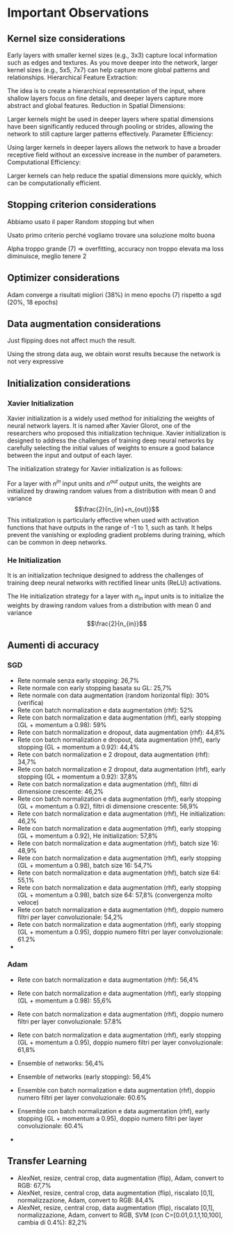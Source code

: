 # Important Observations
## Kernel size considerations
Early layers with smaller kernel sizes (e.g., 3x3) capture local information such as edges and textures. As you move deeper into the network, larger kernel sizes (e.g., 5x5, 7x7) can help capture more global patterns and relationships. Hierarchical Feature Extraction:

The idea is to create a hierarchical representation of the input, where shallow layers focus on fine details, and deeper layers capture more abstract and global features. Reduction in Spatial Dimensions:

Larger kernels might be used in deeper layers where spatial dimensions have been significantly reduced through pooling or strides, allowing the network to still capture larger patterns effectively. Parameter Efficiency:

Using larger kernels in deeper layers allows the network to have a broader receptive field without an excessive increase in the number of parameters. Computational Efficiency:

Larger kernels can help reduce the spatial dimensions more quickly, which can be computationally efficient.

## Stopping criterion considerations
Abbiamo usato il paper Random stopping but when

Usato primo criterio perché vogliamo trovare una soluzione molto buona

Alpha troppo grande (7) => overfitting, accuracy non troppo elevata ma loss diminuisce, meglio tenere 2

## Optimizer considerations
Adam converge a risultati migliori (38%) in meno epochs (7) rispetto a sgd (20%, 18 epochs)

## Data augmentation considerations
Just flipping does not affect much the result.

Using the strong data aug, we obtain worst results because the network is not very expressive

## Initialization considerations

### Xavier Initialization
Xavier initialization is a widely used method for initializing the weights of neural network layers. It is named after Xavier Glorot, one of the researchers who proposed this initialization technique. Xavier initialization is designed to address the challenges of training deep neural networks by carefully selecting the initial values of weights to ensure a good balance between the input and output of each layer.

The initialization strategy for Xavier initialization is as follows:

For a layer with $n^{in}$ input units and $n^{out}$ output units, the weights are initialized by drawing random values from a distribution with mean 0 and variance $$\frac{2}{n_{in}+n_{out}}$$
This initialization is particularly effective when used with activation functions that have outputs in the range of -1 to 1, such as tanh. It helps prevent the vanishing or exploding gradient problems during training, which can be common in deep networks.

### He Initialization

 It is an initialization technique designed to address the challenges of training deep neural networks with rectified linear units (ReLU) activations.

 The He initialization strategy for a layer with $n_{in}$ input units is to initialize the weights by drawing random values from a distribution with mean 0 and variance $$\frac{2}{n_{in}}$$

## Aumenti di accuracy

### SGD
- Rete normale senza early stopping: 26,7%
- Rete normale con early stopping basata su GL: 25,7%
- Rete normale con data augmentation (random horizontal flip): 30% (verifica)
- Rete con batch normalization e data augmentation (rhf): 52%
- Rete con batch normalization e data augmentation (rhf), early stopping (GL + momentum a 0.98): 59%
- Rete con batch normalization e dropout, data augmentation (rhf): 44,8%
- Rete con batch normalization e dropout, data augmentation (rhf), early stopping (GL + momentum a 0.92): 44,4%
- Rete con batch normalization e 2 dropout, data augmentation (rhf): 34,7%
- Rete con batch normalization e 2 dropout, data augmentation (rhf), early stopping (GL + momentum a 0.92): 37,8%
- Rete con batch normalization e data augmentation (rhf), filtri di dimensione crescente: 46,2%
- Rete con batch normalization e data augmentation (rhf), early stopping (GL + momentum a 0.92), filtri di dimensione crescente: 56,9%
- Rete con batch normalization e data augmentation (rhf), He initialization: 46,2%
- Rete con batch normalization e data augmentation (rhf), early stopping (GL + momentum a 0.92), He initialization: 57,8%
- Rete con batch normalization e data augmentation (rhf), batch size 16: 48,9%
- Rete con batch normalization e data augmentation (rhf), early stopping (GL + momentum a 0.98), batch size 16: 54,7%
- Rete con batch normalization e data augmentation (rhf), batch size 64: 55,1%
- Rete con batch normalization e data augmentation (rhf), early stopping (GL + momentum a 0.98), batch size 64: 57,8% (convergenza molto veloce)
- Rete con batch normalization e data augmentation (rhf), doppio numero filtri per layer convoluzionale: 54,2%
- Rete con batch normalization e data augmentation (rhf), early stopping (GL + momentum a 0.95), doppio numero filtri per layer convoluzionale: 61.2%
- 
### Adam
- Rete con batch normalization e data augmentation (rhf): 56,4%
- Rete con batch normalization e data augmentation (rhf), early stopping (GL + momentum a 0.98): 55,6%
- Rete con batch normalization e data augmentation (rhf), doppio numero filtri per layer convoluzionale: 57.8%
- Rete con batch normalization e data augmentation (rhf), early stopping (GL + momentum a 0.95), doppio numero filtri per layer convoluzionale: 61,8%


- Ensemble of networks: 56,4%
- Ensemble of networks (early stopping): 56,4%
- Ensemble con batch normalization e data augmentation (rhf), doppio numero filtri per layer convoluzionale: 60.6%
- Ensemble con batch normalization e data augmentation (rhf), early stopping (GL + momentum a 0.95), doppio numero filtri per layer convoluzionale: 60.4%
- 

## Transfer Learning
- AlexNet, resize, central crop, data augmentation (flip), Adam, convert to RGB: 67,7%
- AlexNet, resize, central crop, data augmentation (flip), riscalato [0,1], normalizzazione, Adam, convert to RGB: 84,4%
- AlexNet, resize, central crop, data augmentation (flip), riscalato [0,1], normalizzazione, Adam, convert to RGB, SVM (con C=[0.01,0.1,1,10,100], cambia di 0.4%): 82,2%
